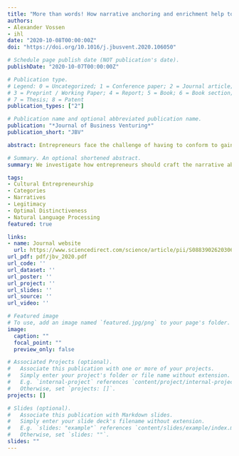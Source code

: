 ```yaml
---
title: "More than words! How narrative anchoring and enrichment help to balance differentiation and conformity of entrepreneurial products"
authors:
- Alexander Vossen
- ihl
date: "2020-10-08T00:00:00Z"
doi: "https://doi.org/10.1016/j.jbusvent.2020.106050"

# Schedule page publish date (NOT publication's date).
publishDate: "2020-10-07T00:00:00Z"

# Publication type.
# Legend: 0 = Uncategorized; 1 = Conference paper; 2 = Journal article;
# 3 = Preprint / Working Paper; 4 = Report; 5 = Book; 6 = Book section;
# 7 = Thesis; 8 = Patent
publication_types: ["2"]

# Publication name and optional abbreviated publication name.
publication: "*Journal of Business Venturing*"
publication_short: "JBV"

abstract: Entrepreneurs face the challenge of having to conform to gain legitimacy, while at the same time differentiating themselves to gain competitive advantage. We show how entrepreneurs can craft an entrepreneurial narrative to succeed in this task among the user audiences empowered to evaluate their products. Building on theories of categorization, optimal distinctiveness, and cultural entrepreneurship, we propose that entrepreneurs should utilize the narrative's semantic relations with cultural meanings of established products and categories. We measure these semantic relations using machine learning methods for natural language, applied to data on 2901 independent video game proposals compared to 11,651 established games. Our findings reveal that semantically anchoring a product's narrative in the cultural meaning of claimed categories can help to leverage the benefits of differentiation, especially when spanning multiple, atypical categories. When a product focuses on few categories, semantically enriching a narrative with unclaimed categories' cultural meaning makes them more favorable to additional, possibly fragmented audiences that would not have considered them otherwise. Our results point to a key theoretical role of cultural entrepreneurship in shaping audience evaluation of categorization and differentiation by entrepreneurial ventures. It provides guidelines for entrepreneurs for managing the trade-off between differentiation and adherence to established cultural norms

# Summary. An optional shortened abstract.
summary: We investigate how entrepreneurs should craft the narrative about their new ventures in order to position it successfully in the semantic space vis-à-vis incumbents and established market categories.

tags:
- Cultural Entrepreneurship
- Categories
- Narratives
- Legitimacy
- Optimal Distinctiveness
- Natural Language Processing
featured: true

links:
- name: Journal website
  url: https://www.sciencedirect.com/science/article/pii/S0883902620306583?dgcid=coauthor
url_pdf: pdf/jbv_2020.pdf
url_code: ''
url_dataset: ''
url_poster: ''
url_project: ''
url_slides: ''
url_source: ''
url_video: ''

# Featured image
# To use, add an image named `featured.jpg/png` to your page's folder. 
image:
  caption: ""
  focal_point: ""
  preview_only: false

# Associated Projects (optional).
#   Associate this publication with one or more of your projects.
#   Simply enter your project's folder or file name without extension.
#   E.g. `internal-project` references `content/project/internal-project/index.md`.
#   Otherwise, set `projects: []`.
projects: []

# Slides (optional).
#   Associate this publication with Markdown slides.
#   Simply enter your slide deck's filename without extension.
#   E.g. `slides: "example"` references `content/slides/example/index.md`.
#   Otherwise, set `slides: ""`.
slides: ""
---
```



